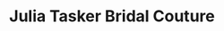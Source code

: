 ---
title: "Julia Tasker Bridal Couture"
url: /bowness-on-windermere/julia-tasker-bridal-couture/
shop: clothes
---